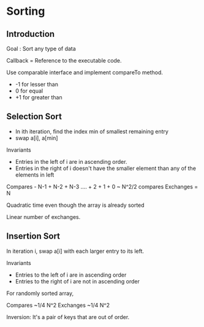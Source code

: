 Sorting
=

Introduction
-

Goal : Sort any type of data


Callback = Reference to the executable code.


Use comparable interface and implement compareTo method.

* -1 for lesser than
* 0 for equal
* +1 for greater than

Selection Sort
-

* In ith iteration, find the index min of smallest remaining entry
* swap a[i], a[min]


Invariants

* Entries in the left of i are in ascending order.
* Entries in the right of i doesn't have the smaller element than any of the elements in left


Compares - N-1 + N-2 + N-3 .... + 2 + 1 + 0 ~ N^2/2 compares
Exchanges = N


Quadratic time even though the array is already sorted

Linear number of exchanges.



Insertion Sort
-

In iteration i, swap a[i] with each larger entry to its left.

Invariants

* Entries to the left of i are in ascending order
* Entries to the right of i are not in ascending order


For randomly sorted array,

Compares ~1/4 N^2
Exchanges ~1/4 N^2

Inversion:
 It's a pair of keys that are out of order.

